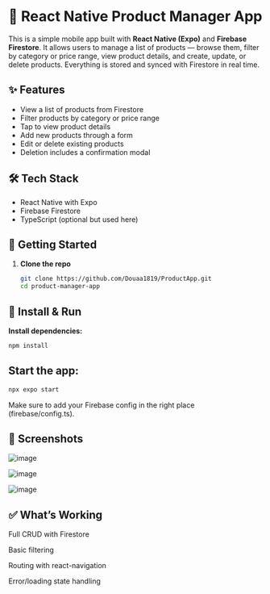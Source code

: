 # 📱 React Native Product Manager App

This is a simple mobile app built with **React Native (Expo)** and **Firebase Firestore**. It allows users to manage a list of products — browse them, filter by category or price range, view product details, and create, update, or delete products. Everything is stored and synced with Firestore in real time.

## ✨ Features

- View a list of products from Firestore
- Filter products by category or price range
- Tap to view product details
- Add new products through a form
- Edit or delete existing products
- Deletion includes a confirmation modal

## 🛠️ Tech Stack

- React Native with Expo
- Firebase Firestore
- TypeScript (optional but used here)

## 🚀 Getting Started

1. **Clone the repo**

   ```bash
   git clone https://github.com/Douaa1819/ProductApp.git
   cd product-manager-app

## 🔧 Install & Run

**Install dependencies:**

```bash
npm install
```

##  Start the app:

```bash
npx expo start
```
Make sure to add your Firebase config in the right place (firebase/config.ts).

## 📸 Screenshots 
![image](https://github.com/user-attachments/assets/e25c59c7-5869-47c5-85b9-4c9d1e95fc96)


![image](https://github.com/user-attachments/assets/7dcc71bc-23a3-47d6-9c67-af3a94a6068d)

![image](https://github.com/user-attachments/assets/9583c4cf-d6ee-4acc-82c5-e3db43c70124)





## ✅ What’s Working
Full CRUD with Firestore

Basic filtering

Routing with react-navigation

Error/loading state handling
